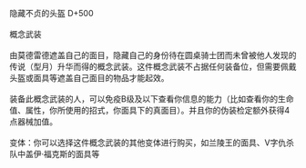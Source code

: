 <title>隐藏不贞的头盔</title>
<meta name="GENERATOR" content="WinCHM">
<meta http-equiv="Content-Type" content="text/html; charset=gb2312">
<br>隐藏不贞的头盔 D+500
<br>
<br>概念武装
<br>
<br>由莫德雷德遮盖自己的面目，隐藏自己的身份待在圆桌骑士团而未曾被他人发现的传说（型月）升华而得的概念武装。这件概念武装不占据任何装备位，但需要佩戴头盔或面具等遮盖自己面目的物品才能起效。
<br>
<br>装备此概念武装的人，可以免疫B级及以下查看你信息的能力（比如查看你的生命值、属性，你所使用的招式，你面具下的真面目）。并且你的伪装检定额外获得4点器械加值。
<br>
<br>变体：你可以选择这件概念武装的其他变体进行购买，如兰陵王的面具、V字仇杀队中盖伊·福克斯的面具等
<br>
<br>